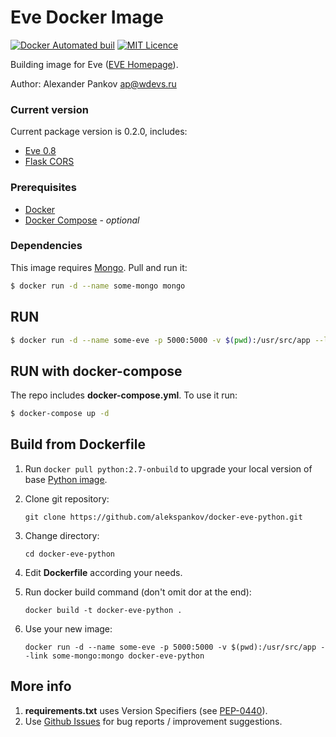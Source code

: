 Eve Docker Image
==================

[![Docker Automated buil](https://img.shields.io/docker/automated/jrottenberg/ffmpeg.svg?maxAge=2592000?style=flat-square)](https://hub.docker.com/r/aleksxp/docker-eve-python/)
[![MIT Licence](https://badges.frapsoft.com/os/mit/mit.svg?v=103)](https://opensource.org/licenses/mit-license.php)

Building image for Eve ([EVE Homepage](http://python-eve.org/)).

Author: Alexander Pankov <ap@wdevs.ru>

### Current version

Current package version is 0.2.0, includes:

- [Eve 0.8](https://github.com/pyeve/eve)
- [Flask CORS](https://flask-cors.readthedocs.io/en/latest/)

### Prerequisites

- [Docker](https://docs.docker.com/) 
- [Docker Compose](https://docs.docker.com/compose/) - *optional*

### Dependencies

This image requires [Mongo](https://hub.docker.com/_/mongo/). Pull and run it:

```bash
$ docker run -d --name some-mongo mongo
```

RUN
---

```bash
$ docker run -d --name some-eve -p 5000:5000 -v $(pwd):/usr/src/app --link some-mongo:mongo aleksxp/docker-eve-python
```

RUN with docker-compose
-----------------------

The repo includes **docker-compose.yml**. To use it run:

```bash
$ docker-compose up -d
```

Build from Dockerfile
---------------------

1. Run ```docker pull python:2.7-onbuild``` to upgrade your local version of base [Python image](https://hub.docker.com/_/python/).
1. Clone git repository:
    ```
    git clone https://github.com/alekspankov/docker-eve-python.git
    ```
1. Change directory:
    ```
    cd docker-eve-python
    ```
    
1. Edit **Dockerfile** according your needs.
1. Run docker build command (don't omit dor at the end):
    ```
    docker build -t docker-eve-python .
    ```
1. Use your new image:
    ```
    docker run -d --name some-eve -p 5000:5000 -v $(pwd):/usr/src/app --link some-mongo:mongo docker-eve-python
    ```

More info
---------

1. **requirements.txt** uses Version Specifiers (see [PEP-0440](https://www.python.org/dev/peps/pep-0440/)).
1. Use [Github Issues](https://github.com/alekspankov/docker-eve-python/issues) for bug reports / improvement suggestions. 
